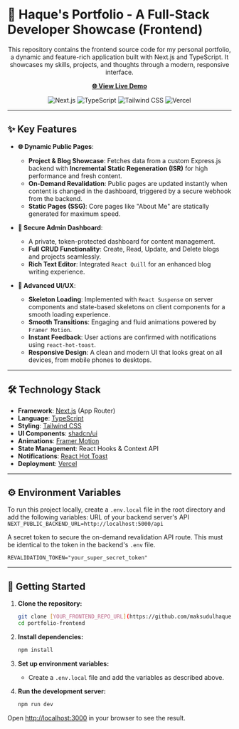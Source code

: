 # 🚀 Haque's Portfolio - A Full-Stack Developer Showcase (Frontend)

<p align="center">
  This repository contains the frontend source code for my personal portfolio, a dynamic and feature-rich application built with Next.js and TypeScript. It showcases my skills, projects, and thoughts through a modern, responsive interface.
</p>

<p align="center">
  <a href="https://portfolio-frontend-nu-six.vercel.app" target="_blank">
    <strong>🌐 View Live Demo</strong>
  </a>
</p>

<p align="center">
  <img src="https://img.shields.io/badge/Next.js-000000?style=for-the-badge&logo=nextdotjs&logoColor=white" alt="Next.js"/>
  <img src="https://img.shields.io/badge/TypeScript-3178C6?style=for-the-badge&logo=typescript&logoColor=white" alt="TypeScript"/>
  <img src="https://img.shields.io/badge/Tailwind_CSS-38B2AC?style=for-the-badge&logo=tailwind-css&logoColor=white" alt="Tailwind CSS"/>
  <img src="https://img.shields.io/badge/Vercel-000000?style=for-the-badge&logo=vercel&logoColor=white" alt="Vercel"/>
</p>

---

## ✨ Key Features

* **🌐 Dynamic Public Pages**:
    * **Project & Blog Showcase**: Fetches data from a custom Express.js backend with **Incremental Static Regeneration (ISR)** for high performance and fresh content.
    * **On-Demand Revalidation**: Public pages are updated instantly when content is changed in the dashboard, triggered by a secure webhook from the backend.
    * **Static Pages (SSG)**: Core pages like "About Me" are statically generated for maximum speed.

* **🔐 Secure Admin Dashboard**:
    * A private, token-protected dashboard for content management.
    * **Full CRUD Functionality**: Create, Read, Update, and Delete blogs and projects seamlessly.
    * **Rich Text Editor**: Integrated `React Quill` for an enhanced blog writing experience.

* **🎨 Advanced UI/UX**:
    * **Skeleton Loading**: Implemented with `React Suspense` on server components and state-based skeletons on client components for a smooth loading experience.
    * **Smooth Transitions**: Engaging and fluid animations powered by `Framer Motion`.
    * **Instant Feedback**: User actions are confirmed with notifications using `react-hot-toast`.
    * **Responsive Design**: A clean and modern UI that looks great on all devices, from mobile phones to desktops.

---

## 🛠️ Technology Stack

* **Framework**: [Next.js](https://nextjs.org/) (App Router)
* **Language**: [TypeScript](https://www.typescriptlang.org/)
* **Styling**: [Tailwind CSS](https://tailwindcss.com/)
* **UI Components**: [shadcn/ui](https://ui.shadcn.com/)
* **Animations**: [Framer Motion](https://www.framer.com/motion/)
* **State Management**: React Hooks & Context API
* **Notifications**: [React Hot Toast](https://react-hot-toast.com/)
* **Deployment**: [Vercel](https://vercel.com/)

---

## ⚙️ Environment Variables

To run this project locally, create a `.env.local` file in the root directory and add the following variables:
URL of your backend server's API `NEXT_PUBLIC_BACKEND_URL=http://localhost:5000/api` 

A secret token to secure the on-demand revalidation API route.
This must be identical to the token in the backend's `.env` file.
```
REVALIDATION_TOKEN="your_super_secret_token"
```

---

## 🚀 Getting Started

1.  **Clone the repository:**
    ```bash
    git clone [YOUR_FRONTEND_REPO_URL](https://github.com/maksudulhaque2000/Assignment-7-L2-frontend)
    cd portfolio-frontend
    ```

2.  **Install dependencies:**
    ```bash
    npm install
    ```

3.  **Set up environment variables:**
    * Create a `.env.local` file and add the variables as described above.

4.  **Run the development server:**
    ```bash
    npm run dev
    ```

Open [http://localhost:3000](http://localhost:3000) in your browser to see the result.